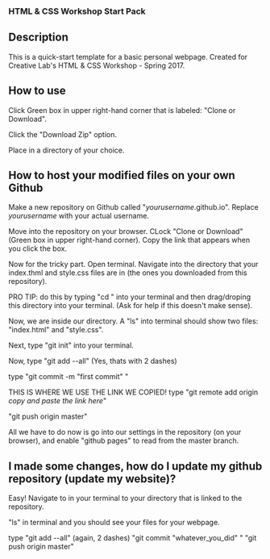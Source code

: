 ### HTML & CSS Workshop Start Pack

## Description

This is a quick-start template for a basic personal webpage.  Created for Creative Lab's HTML & CSS Workshop - Spring 2017.

## How to use

Click Green box in upper right-hand corner that is labeled: "Clone or Download".

Click the "Download Zip" option.

Place in a directory of your choice.

## How to host your modified files on your own Github

Make a new repository on Github called "*yourusername*.github.io".  Replace *yourusername* with your actual username.

Move into the repository on your browser.  CLock "Clone or Download" (Green box in upper right-hand corner).  Copy the link that appears when you click the box.

Now for the tricky part.  Open terminal.  Navigate into the directory that your index.thml and style.css files are in (the ones you downloaded from this repository).

PRO TIP: do this by typing "cd " into your terminal and then drag/droping this directory into your terminal.  (Ask for help if this doesn't make sense).

Now, we are inside our directory. A "ls" into terminal should show two files: "index.html" and "style.css".

Next, type "git init" into your terminal.

Now, type "git add --all" (Yes, thats with 2 dashes)

type "git commit -m "first commit" "

THIS IS WHERE WE USE THE LINK WE COPIED!
type "git remote add origin *copy and paste the link here*"

"git push origin master"

All we have to do now is go into our settings in the repository (on your browser), and enable "github pages" to read from the master branch.


## I made some changes, how do I update my github repository (update my website)?

Easy!  Navigate to in your terminal to your directory that is linked to the repository.

"ls" in terminal and you should see your files for your webpage.

type
"git add --all" (again, 2 dashes)
"git commit "whatever_you_did" "
"git push origin master"